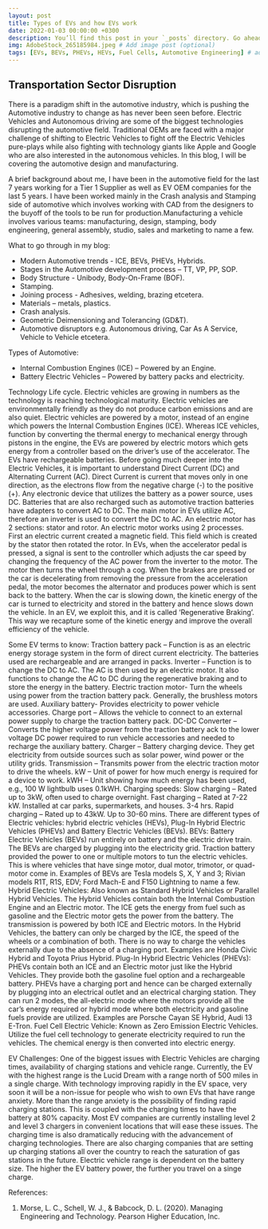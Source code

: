 ```yaml
---
layout: post
title: Types of EVs and how EVs work
date: 2022-01-03 00:00:00 +0300
description: You’ll find this post in your `_posts` directory. Go ahead and edit it and re-build the site to see your changes. # Add post description (optional)
img: AdobeStock_265185984.jpeg # Add image post (optional)
tags: [EVs, BEVs, PHEVs, HEVs, Fuel Cells, Automotive Engineering] # add tag
---
```


## Transportation Sector Disruption                                                                   
There is a paradigm shift in the automotive industry, which is pushing the Automotive industry to change as has never been seen before. Electric Vehicles and Autonomous driving are some of the biggest technologies disrupting the automotive field. Traditional OEMs are faced with a major challenge of shifting to Electric Vehicles to fight off the Electric Vehicles pure-plays while also fighting with technology giants like Apple and Google who are also interested in the autonomous vehicles. In this blog, I will be covering the automotive design and manufacturing.

A brief background about me, I have been in the automotive field for the last 7 years working for a Tier 1 Supplier as well as EV OEM companies for the last 5 years. I have been worked mainly in the Crash analysis and Stamping side of automotive which involves working with CAD from the designers to the buyoff of the tools to be run for production.Manufacturing a vehicle involves various teams: manufacturing, design, stamping, body engineering, general assembly, studio, sales and marketing to name a few. 

What to go through in my blog:
<ul>
<li>	Modern Automotive trends - ICE, BEVs, PHEVs, Hybrids.</li>
<li>	Stages in the Automotive development process – TT, VP, PP, SOP.</li>
<li>	Body Structure - Unibody, Body-On-Frame (BOF).</li>
<li>	Stamping.</li>
<li>	Joining process - Adhesives, welding, brazing etcetera.</li>
<li>	Materials – metals, plastics.</li>
<li>	Crash analysis.</li>
<li>	Geometric Deimensioning and Tolerancing (GD&T).</li>
<li>	Automotive disruptors e.g. Autonomous driving, Car As A Service, Vehicle to Vehicle etcetera.</li>
 </ul>
Types of Automotive:
<ul>
<li> Internal Combustion Engines (ICE) – Powered by an Engine.</li>
<li>	Battery Electric Vehicles – Powered by battery packs and electricity.</li>
</ul>
Technology Life cycle.
Electric vehicles are growing in numbers as the technology is reaching technological maturity. Electric vehicles are environmentally friendly as they do not produce carbon emissions and are also quiet. Electric vehicles are powered by a motor, instead of an engine which powers the Internal Combustion Engines (ICE). 
Whereas ICE vehicles, function by converting the thermal energy to mechanical energy through pistons in the engine, the EVs are powered by electric motors which gets energy from a controller based on the driver’s use of the accelerator. The EVs have rechargeable batteries.
Before going much deeper into the Electric Vehicles, it is important to understand Direct Current (DC) and Alternating Current (AC). Direct Current is current that moves only in one direction, as the electrons flow from the negative charge (-) to the positive (+). Any electronic device that utilizes the battery as a power source, uses DC. Batteries that are also recharged such as automotive traction batteries have adapters to convert AC to DC. The main motor in EVs utilize AC, therefore an inverter is used to convert the DC to AC. An electric motor has 2 sections: stator and rotor. An electric motor works using 2 processes. First an electric current created a magnetic field. This field which is created by the stator then rotated the rotor. 
In EVs, when the accelerator pedal is pressed, a signal is sent to the controller which adjusts the car speed by changing the frequency of the AC power from the inverter to the motor. The motor then turns the wheel through a cog. When the brakes are pressed or the car is decelerating from removing the pressure from the acceleration pedal, the motor becomes the alternator and produces power which is sent back to the battery. When the car is slowing down, the kinetic energy of the car is turned to electricity and stored in the battery and hence slows down the vehicle. In an EV, we exploit this, and it is called ‘Regenerative Braking’. This way we recapture some of the kinetic energy and improve the overall efficiency of the vehicle.




Some EV terms to know:
Traction battery pack – Function is as an electric energy storage system in the form of direct current electricity. The batteries used are rechargeable and are arranged in packs. 
Inverter – Function is to change the DC to AC. The AC is then used by an electric motor. It also functions to change the AC to DC during the regenerative braking and to store the energy in the battery.
Electric traction motor- Turn the wheels using power from the traction battery pack. Generally, the brushless motors are used.
Auxiliary battery- Provides electricity to power vehicle accessories.
Charge port – Allows the vehicle to connect to an external power supply to charge the traction battery pack. 
DC-DC Converter – Converts the higher voltage power from the traction battery ack to the lower voltage DC power required to run vehicle accessories and needed to recharge the auxiliary battery. 
Charger – Battery charging device. They get electricity from outside sources such as solar power, wind power or the utility grids.
Transmission – Transmits power from the electric traction motor to drive the wheels.
kW – Unit of power for how much energy is required for a device to work.
kWH – Unit showing how much energy has been used, e.g., 100 W lightbulb uses 0.1kWH.
Charging speeds:
Slow charging – Rated up to 3kW, often used to charge overnight.
Fast charging – Rated at 7-22 kW. Installed at car parks, supermarkets, and houses. 3-4 hrs.
Rapid charging – Rated up to 43kW. Up to 30-60 mins.
There are different types of Electric vehicles: hybrid electric vehicles (HEVs), Plug-In Hybrid Electric Vehicles (PHEVs) and Battery Electric Vehicles (BEVs).
BEVs:
Battery Electric Vehicles (BEVs) run entirely on battery and the electric drive train. The BEVs are charged by plugging into the electricity grid. Traction battery provided the power to one or multiple motors to tun the electric vehicles. This is where vehicles that have singe motor, dual motor, trimotor, or quad-motor come in. 
Examples of BEVs are Tesla models S, X, Y and 3; Rivian models R1T, R1S, EDV; Ford Mach-E and F150 Lightning to name a few.
Hybrid Electric Vehicles:
Also known as Standard Hybrid Vehicles or Parallel Hybrid Vehicles. 
The Hybrid Vehicles contain both the Internal Combustion Engine and an Electric motor. The ICE gets the energy from fuel such as gasoline and the Electric motor gets the power from the battery. The transmission is powered by both ICE and Electric motors.
In the Hybrid Vehicles, the battery can only be charged by the ICE, the speed of the wheels or a combination of both. There is no way to charge the vehicles externally due to the absence of a charging port. Examples are Honda Civic Hybrid and Toyota Prius Hybrid.
Plug-In Hybrid Electric Vehicles (PHEVs):
PHEVs contain both an ICE and an Electric motor just like the Hybrid Vehicles. They provide both the gasoline fuel option and a rechargeable battery.
PHEVs have a charging port and hence can be charged externally by plugging into an electrical outlet and an electrical charging station. They can run 2 modes, the all-electric mode where the motors provide all the car’s energy required or hybrid mode where both electricity and gasoline fuels provide are utilized.
Examples are Porsche Cayan SE Hybrid, Audi 13 E-Tron.
Fuel Cell Electric Vehicle:
Known as Zero Emission Electric Vehicles. Utilize the fuel cell technology to generate electricity required to run the vehicles. The chemical energy is then converted into electric energy.

EV Challenges:
One of the biggest issues with Electric Vehicles are charging times, availability of charging stations and vehicle range. Currently, the EV with the highest range is the Lucid Dream with a range north of 500 miles in a single charge. With technology improving rapidly in the EV space, very soon it will be a non-issue for people who wish to own EVs that have range anxiety.
More than the range anxiety is the possibility of finding rapid charging stations. This is coupled with the charging times to have the battery at 80% capacity. Most EV companies are currently installing level 2 and level 3 chargers in convenient locations that will ease these issues. The charging time is also dramatically reducing with the advancement of charging technologies. There are also charging companies that are setting up charging stations all over the country to reach the saturation of gas stations in the future.
Electric vehicle range is dependent on the battery size. The higher the EV battery power, the further you travel on a singe charge. 

References:
1.	Morse, L. C., Schell, W. J., & Babcock, D. L. (2020). Managing Engineering and Technology. Pearson Higher 	Education, Inc. 

